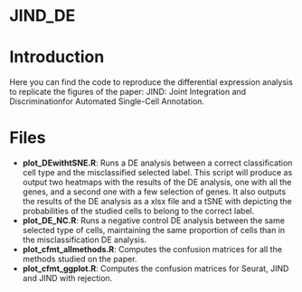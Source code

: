# JIND_DE

# Introduction
Here you can find the code to reproduce the differential expression analysis to replicate the figures of the paper:
JIND: Joint Integration and Discriminationfor Automated Single-Cell Annotation.

# Files
* __plot_DEwithtSNE.R__: Runs a DE analysis between a correct classification cell type and the misclassified selected label. This script will produce as output two heatmaps with the results of the DE analysis, one with all the genes, and a second one with a few selection of genes. It also outputs the results of the DE analysis as a xlsx file and a tSNE with depicting the probabilities of the studied cells to belong to the correct label.
* __plot_DE_NC.R__: Runs a negative control DE analysis between the same selected type of cells, maintaining the same proportion of cells than in the misclassification DE analysis.
* __plot_cfmt_allmethods.R__: Computes the confusion matrices for all the methods studied on the paper.
* __plot_cfmt_ggplot.R__: Computes the confusion matrices for Seurat, JIND and JIND with rejection. 
